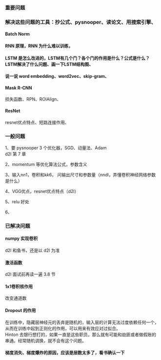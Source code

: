 

### 重要问题  

### 解决这些问题的工具：抄公式、pysnooper、读论文、用搜索引擎、  

#### Batch Norm  

#### RNN 原理，RNN 为什么难以训练，

#### LSTM 是怎么改进的，LSTM有几个门？各个门的作用是什么？公式是什么？LSTM解决了什么问题、画一下LSTM结构图、

#### 说一说 word embedding、word2vec、skip-gram、

#### Mask R-CNN
损失函数、RPN、ROIAlign、

#### ResNet
resnet优点特点、短路连接作用、


### 一般问题  

1、要 pysnooper 3 个优化器，SGD、动量法、Adam  
d2l 第 7 章  

2、momentum 等优化算法公式，参数含义  

3、输入n*n*1，卷积和k*k*6， 问输出尺寸和参数量（nndl，弄懂卷积神经网络参数是什么）  

4、VGG优点，resnet优点特点（d2l）  

5、relu 好处  

6、


### 已解决问题

#### numpy 实现卷积  
d2l 和鱼书，还是以 d2l 为准  

#### 激活函数
d2l 面试前再读一遍 3.8 节  

#### 1x1卷积核作用
改变通道数  

#### Dropout 的作用
在训练中，隐藏层神经元的丢弃是随机的，输入层的计算无法过度依赖任何一个，从而在训练中起到正则化的作用，可以用来有效应对过拟合。  
Hinton 去银行想打的，如果一直是这些职员，那么就有可能和劫匪或者做假账的串通。经常随机调换，就不会有这个问题。  


#### 梯度消失、梯度爆炸的原因，应该是层数太多了，看书确认一下







